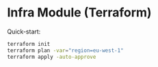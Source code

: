 # Infra Module (Terraform)

Quick-start:

```bash
terraform init
terraform plan -var="region=eu-west-1"
terraform apply -auto-approve
```
